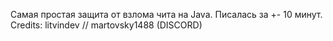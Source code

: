 Самая простая защита от взлома чита на Java. 
Писалась за +- 10 минут.
Credits: litvindev // martovsky1488  (DISCORD)

